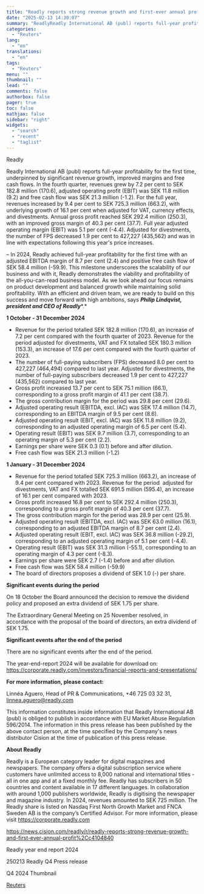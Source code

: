 ```yaml
---
title: "Readly reports strong revenue growth and first-ever annual profit"
date: "2025-02-13 14:30:07"
summary: "ReadlyReadly International AB (publ) reports full-year profitability for the first time, underpinned by significant revenue growth, improved margins and free cash flows. In the fourth quarter, revenues grew by 7.2 per cent to SEK 182.8 million (170.6), adjusted operating profit (EBIT) was SEK 11.8 million (9.2) and free cash flow..."
categories:
  - "Reuters"
lang:
  - "en"
translations:
  - "en"
tags:
  - "Reuters"
menu: ""
thumbnail: ""
lead: ""
comments: false
authorbox: false
pager: true
toc: false
mathjax: false
sidebar: "right"
widgets:
  - "search"
  - "recent"
  - "taglist"
---
```


Readly

Readly International AB (publ) reports full-year profitability for the first time, underpinned by significant revenue growth, improved margins and free cash flows. In the fourth quarter, revenues grew by 7.2 per cent to SEK 182.8 million (170.6), adjusted operating profit (EBIT) was SEK 11.8 million (9.2) and free cash flow was SEK 21.3 million (-1.2). For the full year, revenues increased by 9.4 per cent to SEK 725.3 million (663.2), with underlying growth of 16.1 per cent when adjusted for VAT, currency effects, and divestments. Annual gross profit reached SEK 292.4 million (250.3), with an improved gross margin of 40.3 per cent (37.7). Full year adjusted operating margin (EBIT) was 5.1 per cent (-4.4). Adjusted for divestments, the number of FPS decreased 1.9 per cent to 427,227 (435,562) and was in line with expectations following this year's price increases.

– In 2024, Readly achieved full-year profitability for the first time with an adjusted EBITDA margin of 8.7 per cent (2.4) and positive free cash flow of SEK 58.4 million (-59.9). This milestone underscores the scalability of our business and with it, Readly demonstrates the viability and profitability of the all-you-can-read business model. As we look ahead our focus remains on product development and balanced growth while maintaining solid profitability. With an efficient and driven team, we are ready to build on this success and move forward with high ambitions, says ***Philip Lindqvist, president and CEO of Readly****.*

**1 October - 31 December 2024**

* Revenue for the period totalled SEK 182.8 million (170.6), an increase of 7.2 per cent compared with the fourth quarter of 2023. Revenue for the period adjusted for divestments, VAT and FX totalled SEK 180.3 million (153.3), an increase of 17.6 per cent compared with the fourth quarter of 2023.
* The number of full-paying subscribers (FPS) decreased 8.0 per cent to 427,227 (464,494) compared to last year. Adjusted for divestments, the number of full-paying subscribers decreased 1.9 per cent to 427,227 (435,562) compared to last year.
* Gross profit increased 13.7 per cent to SEK 75.1 million (66.1), corresponding to a gross profit margin of 41.1 per cent (38.7).
* The gross contribution margin for the period was 29.8 per cent (29.6).
* Adjusted operating result (EBITDA, excl. IAC) was SEK 17.4 million (14.7), corresponding to an EBITDA margin of 9.5 per cent (8.6).
* Adjusted operating result (EBIT, excl. IAC) was SEK 11.8 million (9.2), corresponding to an adjusted operating margin of 6.5 per cent (5.4).
* Operating result (EBIT) was SEK 9.7 million (3.7), corresponding to an operating margin of 5.3 per cent (2.2).
* Earnings per share were SEK 0.3 (0.1) before and after dilution.
* Free cash flow was SEK 21.3 million (-1.2)

**1 January - 31 December 2024**

* Revenue for the period totalled SEK 725.3 million (663.2), an increase of 9.4 per cent compared with 2023. Revenue for the period  adjusted for divestments, VAT and FX totalled SEK 691.5 million (595.4), an increase of 16.1 per cent compared with 2023.
* Gross profit increased 16.8 per cent to SEK 292.4 million (250.3), corresponding to a gross profit margin of 40.3 per cent (37.7).
* The gross contribution margin for the period was 28.9 per cent (25.9).
* Adjusted operating result (EBITDA, excl. IAC) was SEK 63.0 million (16.1), corresponding to an adjusted EBITDA margin of 8.7 per cent (2.4).
* Adjusted operating result (EBIT, excl. IAC) was SEK 36.8 million (-29.2), corresponding to an adjusted operating margin of 5.1 per cent (-4.4).
* Operating result (EBIT) was SEK 31.3 million (-55.1), corresponding to an operating margin of 4.3 per cent (-8.3).
* Earnings per share were SEK 2.7 (-1.4) before and after dilution.
* Free cash flow was SEK 58.4 million (-59.9)
* The board of directors proposes a dividend of SEK 1.0 (-) per share.

**Significant events during the period**

On 18 October the Board announced the decision to remove the dividend policy and proposed an extra dividend of SEK 1.75 per share.

The Extraordinary General Meeting on 25 November resolved, in accordance with the proposal of the board of directors, an extra dividend of SEK 1.75.

**Significant events after the end of the period**

There are no significant events after the end of the period.

The year-end-report 2024 will be available for download on: https://corporate.readly.com/investors/financial-reports-and-presentations/

**For more information, please contact:**

Linnéa Aguero, Head of PR & Communications, +46 725 03 32 31, linnea.aguero@readly.com

This information constitutes inside information that Readly International AB (publ) is obliged to publish in accordance with EU Market Abuse Regulation 596/2014. The information in this press release has been published by the above contact person, at the time specified by the Company's news distributor Cision at the time of publication of this press release.

**About Readly**

Readly is a European category leader for digital magazines and newspapers. The company offers a digital subscription service where customers have unlimited access to 8,000 national and international titles - all in one app and at a fixed monthly fee. Readly has subscribers in 50 countries and content available in 17 different languages. In collaboration with around 1,000 publishers worldwide, Readly is digitising the newspaper and magazine industry. In 2024, revenues amounted to SEK 725 million. The Readly share is listed on Nasdaq First North Growth Market and FNCA Sweden AB is the company’s Certified Advisor. For more information, please visit https://corporate.readly.com

https://news.cision.com/readly/r/readly-reports-strong-revenue-growth-and-first-ever-annual-profit%2Cc4104840

Readly year end report 2024

250213 Readly Q4 Press release

Q4 2024 Thumbnail

[Reuters](https://www.tradingview.com/news/reuters.com,2025-02-13:newsml_Wkr44kVd2:0-readly-reports-strong-revenue-growth-and-first-ever-annual-profit/)
